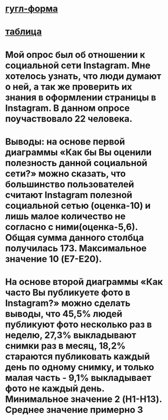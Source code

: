 # [гугл-форма](https://docs.google.com/forms/d/15oGWvzUGjgYRWEOhPmhh-Lh85AVP7ZhNhdIPxwvnxes/edit?usp=sharing)
# [таблица](https://docs.google.com/spreadsheets/d/1k6nMZQL-IkFj0ec9cbTBqL5ZP6sx6UIIx9c3EXdiESk/edit?usp=sharing)
# Мой опрос был об отношении к социальной сети Instagram. Мне хотелось узнать, что люди думают о ней, а так же проверить их знания в оформлении страницы в Instagram. В данном опросе поучаствовало 22 человека.
# Выводы: на основе первой диаграммы «Как бы Вы оценили полезность данной социальной сети?» можно сказать, что большинство пользователей считают Instagram полезной социальной сетью (оценка-10) и лишь малое количество не согласно с ними(оценка-5,6). Общая сумма данного столбца получилась 173. Максимальное значение 10 (E7-E20). 
# На основе второй диаграммы «Как часто Вы публикуете фото в Instagram?» можно сделать выводы, что 45,5% людей публикуют фото несколько раз в неделю, 27,3% выкладывают снимки раз в месяц, 18,2% стараются публиковать каждый день по одному снимку, и только малая часть - 9,1% выкладывает фото не каждый день. Минимальное значение 2 (H1-H13). Среднее значение примерно 3
